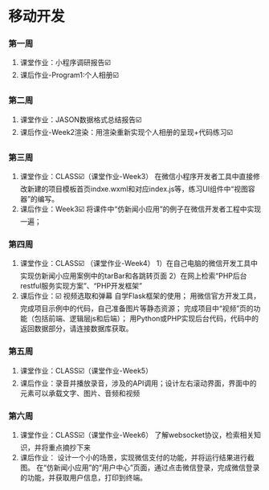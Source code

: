 # 移动开发
### 第一周
1. 课堂作业：小程序调研报告☑️
2. 课后作业-Program1:个人相册☑️

### 第二周
1. 课堂作业：JASON数据格式总结报告☑️
2. 课后作业-Week2渲染：用渲染重新实现个人相册的呈现+代码练习☑️

### 第三周
1. 课堂作业：CLASS☑️（课堂作业-Week3）
在微信小程序开发者工具中直接修改新建的项目模板首页indxe.wxml和对应index.js等，练习UI组件中“视图容器”的编写。
2. 课后作业：Week3☑️
将课件中“仿新闻小应用”的例子在微信开发者工程中实现一遍；

### 第四周
1. 课堂作业：CLASS☑️
（课堂作业-Week4）
1）在⾃⼰电脑的微信开发⼯具中实现仿新闻⼩应⽤案例中的tarBar和各跳转⻚⾯
2）在网上检索“PHP后台restful服务实现方案”、“PHP开发框架”
2. 课后作业：☑️
视频选取和弹幕
自学Flask框架的使用；
用微信官方开发工具，完成项目示例中的代码，自己准备图片等静态资源；
完成项目中“视频”页的功能（包括前端、逻辑层js和后端）；
用Python或PHP实现后台代码，代码中的返回数据部分，请连接数据库获取。

### 第五周
1. 课堂作业：CLASS☑️（课堂作业-Week5）
2. 课后作业：录音并播放录音，涉及的API调用；设计左右滚动界面，界面中的元素可以承载文字、图片、音频和视频

### 第六周
1. 课堂作业：CLASS☑️（课堂作业-Week6）
了解websocket协议，检索相关知识，并将重点摘抄下来
2. 课后作业：
设计一个小的场景，实现微信支付的功能，并将运行结果进行截图。
在“仿新闻小应用”的“用户中心”页面，通过点击微信登录，完成微信登录的功能，并获取用户信息，打印到终端。
